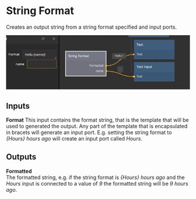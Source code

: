 # String Format
Creates an output string from a string format specified and input ports.

![](string-format.gif)



## Inputs
**Format**
This input contains the format string, that is the template that will be used to generated the output. Any part
of the template that is encapsulated in bracets will generate an input port. E.g. setting the string format to _{Hours} hours ago_
will create an input port called _Hours_.

## Outputs
**Formatted**  
The formatted string, e.g. if the string format is _{Hours} hours ago_ and the _Hours_ input is connected to a value of _9_ the
formatted string will be _9 hours ago_.

</div>
